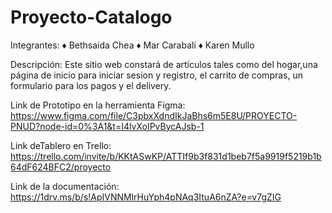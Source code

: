 # Proyecto-Catalogo

Integrantes:
♦ Bethsaida Chea
♦ Mar Carabali
♦ Karen Mullo

Descripción:
Este sitio web constará de artículos tales como del hogar,una página de inicio para iniciar sesion y registro, el carrito de compras, un formulario para los pagos y el delivery.

Link de Prototipo en la herramienta Figma:
https://www.figma.com/file/C3pbxXdndIkJaBhs6m5E8U/PROYECTO-PNUD?node-id=0%3A1&t=I4lvXoIPvBycAJsb-1

Link deTablero en Trello:
https://trello.com/invite/b/KKtASwKP/ATTIf9b3f831d1beb7f5a9919f5219b1b64dF624BFC2/proyecto

Link de la documentación:
https://1drv.ms/b/s!ApIVNNMlrHuYph4pNAq3ItuA6nZA?e=v7gZIG


